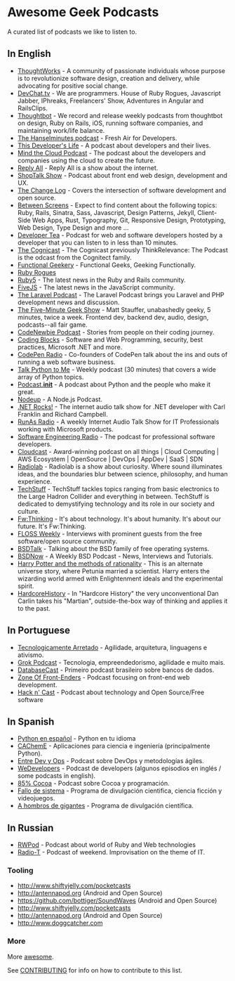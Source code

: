 # Awesome Geek Podcasts

A curated list of podcasts we like to listen to.

## In English

* [ThoughtWorks](https://soundcloud.com/thoughtworks) - A community of passionate individuals whose purpose is to revolutionize software design, creation and delivery, while advocating for positive social change.
* [DevChat.tv](http://devchat.tv) - We are programmers. House of Ruby Rogues, Javascript Jabber, IPhreaks, Freelancers' Show, Adventures in Angular and RailsClips. 
* [Thoughtbot](https://thoughtbot.com/podcasts) - We record and release weekly podcasts from thoughtbot on design, Ruby on Rails, iOS, running software companies, and maintaining work/life balance.
* [The Hanselminutes podcast](http://hanselminutes.com) - Fresh Air for Developers.
* [This Developer's Life](http://thisdeveloperslife.com/) - A podcast about developers and their lives.
* [Mind the Cloud Podcast](http://mindthecloud.com) - The podcast about the developers and companies using the cloud to create the future.
* [Reply All](http://gimletmedia.com/show/reply-all) - Reply All is a show about the internet.
* [ShopTalk Show](http://shoptalkshow.com) - Podcast about front end web design, development and UX.
* [The Change Log](https://changelog.com) - Covers the intersection of software development and open source.
* [Between Screens](https://soundcloud.com/between-screens) - Expect to find content about the following topics: Ruby, Rails, Sinatra, Sass, Javascript, Design Patterns, Jekyll, Client-Side Web Apps, Rust, Typography, Git, Responsive Design, Prototyping, Web Design, Type Design and more …
* [Developer Tea](https://developertea.com) - Podcast for web and software developers hosted by a developer that you can listen to in less than 10 minutes.
* [The Cognicast](http://blog.cognitect.com/cognicast) - The Cognicast previously ThinkRelevance: The Podcast is the odcast from the Cognitect family.
* [Functional Geekery](http://www.functionalgeekery.com) - Functional Geeks, Geeking Functionally.
* [Ruby Rogues](http://devchat.tv/ruby-rogues)
* [Ruby5](https://ruby5.codeschool.com) - The latest news in the Ruby and Rails community.
* [FiveJS](https://fivejs.codeschool.com) - The latest news in the JavaScript community.
* [The Laravel Podcast](http://www.laravelpodcast.com) - The Laravel Podcast brings you Laravel and PHP development news and discussion.
* [The Five-Minute Geek Show](http://www.fiveminutegeekshow.com) - Matt Stauffer, unabashedly geeky, 5 minutes, twice a week. Frontend dev, backend dev, audio, design, podcasts--all fair game.
* [CodeNewbie Podcast](http://www.codenewbie.org/podcast) - Stories from people on their coding journey.
* [Coding Blocks](http://www.codingblocks.net) - Software and Web Programming, security, best practices, Microsoft .NET and more.
* [CodePen Radio](https://blog.codepen.io/radio) - Co-founders of CodePen talk about the ins and outs of running a web software business.
* [Talk Python to Me](http://www.talkpythontome.com/) - Weekly podcast (30 minutes) that covers a wide array of Python topics.
* [Podcast.__init__](http://podcastinit.com/) - A podcast about Python and the people who make it great.
* [Nodeup](http://nodeup.com/) - A Node.js Podcast.
* [.NET Rocks!](http://www.dotnetrocks.com/) - The internet audio talk show for .NET developer with Carl Franklin and Richard Campbell.
* [RunAs Radio](http://www.runasradio.com/) - A weekly Internet Audio Talk Show for IT Professionals working with Microsoft products.
* [Software Engineering Radio](http://www.se-radio.net/) - The podcast for professional software developers.
* [Cloudcast](http://www.thecloudcast.net/) - Award-winning podcast on all things | Cloud Computing | AWS Ecosystem | OpenSource | DevOps | AppDev | SaaS | SDN
* [Radiolab](http://www.radiolab.org) - Radiolab is a show about curiosity. Where sound illuminates ideas, and the boundaries blur between science, philosophy, and human experience.
* [TechStuff](http://shows.howstuffworks.com/techstuff-podcast.htm) - TechStuff tackles topics ranging from basic electronics to the Large Hadron Collider and everything in between. TechStuff is dedicated to demystifying technology and its role in our society and culture.
* [Fw:Thinking](http://www.fwthinking.com/podcasts/) - It's about technology. It's about humanity. It's about our future. It's Fw:Thinking.
* [FLOSS Weekly](http://twit.tv/show/floss-weekly/) - Interviews with prominent guests from the free software/open source community.
* [BSDTalk](http://bsdtalk.blogspot.com/) - Talking about the BSD family of free operating systems.
* [BSDNow](http://www.bsdnow.tv/) - A Weekly BSD Podcast - News, Interviews and Tutorials.
* [Harry Potter and the methods of rationality](http://www.hpmorpodcast.com/) - This is an alternate universe story, where Petunia married a scientist. Harry enters the wizarding world armed with Enlightenment ideals and the experimental spirit.
* [HardcoreHistory](http://www.dancarlin.com/hardcore-history-series/) - In "Hardcore History" the very unconventional Dan Carlin takes his "Martian", outside-the-box way of thinking and applies it to the past.

## In Portuguese

* [Tecnologicamente Arretado](http://tecnologicamentearretado.com.br) - Agilidade, arquitetura, linguagens e ativismo.
* [Grok Podcast](http://www.grokpodcast.com) - Tecnologia, empreendedorismo, agilidade e muito mais.
* [DatabaseCast](http://imasters.com.br/perfil/databasecast) - Primeiro podcast brasileiro sobre bancos de dados.
* [Zone Of Front-Enders](http://zofe.com.br) - Podcast focusing on front-end web development.
* [Hack n' Cast](http://mindbending.org/pt/category/hack-n-cast) - Podcast about technology and Open Source/Free software

## In Spanish

* [Python en español](http://podcast.jcea.es/python/) - Python en tu idioma
* [CAChemE](http://cacheme.org/podcast/) - Aplicaciones para ciencia e ingeniería (principalmente Python).
* [Entre Dev y Ops](http://www.entredevyops.es/podcast.html) - Podcast sobre DevOps y metodologías ágiles.
* [WeDevelopers](http://wedevelopers.com/) - Podcast de developers (algunos episodios en inglés / some podcasts in english).
* [85% Cocoa](http://ochentaycincoporcientococoa.tumblr.com/) - Podcast sobre Cocoa y programación.
* [Fallo de sistema](http://www.rtve.es/alacarta/audios/fallo-de-sistema/) - Programa de divulgación cientifica, ciencia ficción y videojuegos.
* [A hombros de gigantes](http://www.rtve.es/alacarta/audios/a-hombros-de-gigantes/) - Programa de divulgación científica.

## In Russian
* [RWPod](http://www.rwpod.com/) - Podcast about world of Ruby and Web technologies
* [Radio-T](http://www.radio-t.com/) - Podcast of weekend. Improvisation on the theme of IT.

### Tooling

* http://www.shiftyjelly.com/pocketcasts
* http://antennapod.org (Android and Open Source)
* https://github.com/bottiger/SoundWaves (Android and Open Source)
* http://www.shiftyjelly.com/pocketcasts
* http://antennapod.org (Android and Open Source)
* http://www.doggcatcher.com

### More

More [awesome](https://github.com/sindresorhus/awesome).

See [CONTRIBUTING](./CONTRIBUTING.md) for info on how to contribute to this list.
